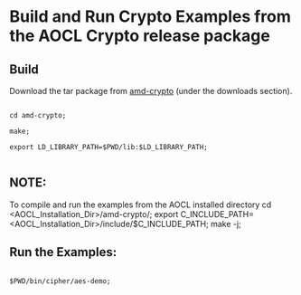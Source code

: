 # Build and Run Crypto Examples from the AOCL Crypto release package

## Build
Download the tar package from [amd-crypto](https://developer.amd.com/amd-aocl/aocl-cryptography/) (under the downloads section).

<code>
cd amd-crypto;<br>
make;<br>
export LD_LIBRARY_PATH=$PWD/lib:$LD_LIBRARY_PATH;<br>
</code>

## NOTE:
To compile and run the examples from the AOCL installed directory
cd <AOCL_Installation_Dir>/amd-crypto/;
export C_INCLUDE_PATH=<AOCL_Installation_Dir>/include/$C_INCLUDE_PATH;
make -j;

## Run the Examples:
<code>
$PWD/bin/cipher/aes-demo;
</code>
